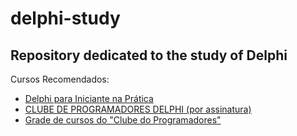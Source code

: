 # delphi-study
Repository dedicated to the study of Delphi
---
Cursos Recomendados:
- [Delphi para Iniciante na Prática](https://thuliobittencourt.nutror.com/curso/d1c2fc682326)
- [CLUBE DE PROGRAMADORES DELPHI (por assinatura)](https://academiadocodigo.com.br/campanha/clube-de-programadores/)
- [Grade de cursos do "Clube do Programadores"](https://novoead.com.br/vitrine/1646830036462x504164153802255200)
